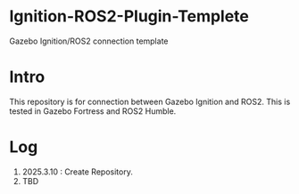 # Ignition-ROS2-Plugin-Templete
Gazebo Ignition/ROS2 connection template

# Intro
This repository is for connection between Gazebo Ignition and ROS2.
This is tested in Gazebo Fortress and ROS2 Humble.

# Log
1. 2025.3.10 : Create Repository.
2. TBD 
